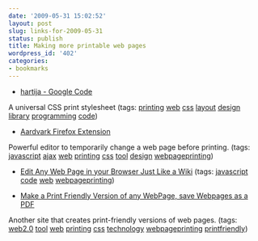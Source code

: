 ```yaml
---
date: '2009-05-31 15:02:52'
layout: post
slug: links-for-2009-05-31
status: publish
title: Making more printable web pages
wordpress_id: '402'
categories:
- bookmarks
---
```


  * [hartija -  Google Code](http://code.google.com/p/hartija/)


A universal CSS print stylesheet (tags: [printing](http://delicious.com/eob/printing) [web](http://delicious.com/eob/web) [css](http://delicious.com/eob/css) [layout](http://delicious.com/eob/layout) [design](http://delicious.com/eob/design) [library](http://delicious.com/eob/library) [programming](http://delicious.com/eob/programming) [code](http://delicious.com/eob/code))


  * [Aardvark Firefox Extension](http://karmatics.com/aardvark/)


Powerful editor to temporarily change a web page before printing. (tags: [javascript](http://delicious.com/eob/javascript) [ajax](http://delicious.com/eob/ajax) [web](http://delicious.com/eob/web) [printing](http://delicious.com/eob/printing) [css](http://delicious.com/eob/css) [tool](http://delicious.com/eob/tool) [design](http://delicious.com/eob/design) [webpageprinting](http://delicious.com/eob/webpageprinting))


  * [Edit Any Web Page in your Browser Just Like a Wiki](http://www.labnol.org/internet/design/edit-web-pages-like-wiki/3832/) (tags: [javascript](http://delicious.com/eob/javascript) [code](http://delicious.com/eob/code) [web](http://delicious.com/eob/web) [webpageprinting](http://delicious.com/eob/webpageprinting))


  * [Make a Print Friendly Version of any WebPage, save Webpages as a PDF](http://www.printfriendly.com/)


Another site that creates print-friendly versions of web pages. (tags: [web2.0](http://delicious.com/eob/web2.0) [tool](http://delicious.com/eob/tool) [web](http://delicious.com/eob/web) [printing](http://delicious.com/eob/printing) [css](http://delicious.com/eob/css) [technology](http://delicious.com/eob/technology) [webpageprinting](http://delicious.com/eob/webpageprinting) [printfriendly](http://delicious.com/eob/printfriendly))



